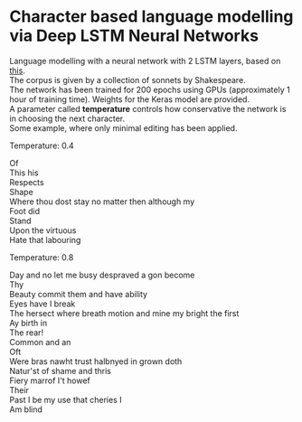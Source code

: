 # Character based language modelling via Deep LSTM Neural Networks

Language modelling with a neural network with 2 LSTM layers, based on <a href = "http://karpathy.github.io/2015/05/21/rnn-effectiveness/" target = _blank>this</a>.</br>
The corpus is given by a collection of sonnets by Shakespeare.</br>
The network has been trained for 200 epochs using GPUs (approximately 1 hour of training time). Weights for the Keras model are provided.</br>
A parameter called <b>temperature</b> controls how conservative the network is in choosing the next character.</br>
Some example, where only minimal editing has been applied.

Temperature: 0.4

 Of</br>
 This his</br> 
 Respects</br> 
 Shape</br> 
 Where thou dost stay no matter then although my </br>
 Foot did </br>
 Stand </br>
 Upon the virtuous</br> 
 Hate that labouring</br>

 Temperature: 0.8

 Day and no let me busy despraved a gon become </br>
 Thy </br>
 Beauty commit them and have ability </br>
 Eyes have I break </br>
 The hersect where breath motion and mine my bright the first </br>
 Ay birth in </br>
 The rear! </br>
 Common and an </br>
 Oft </br>
 Were bras nawht trust halbnyed in grown doth </br>
 Natur'st of shame and thris </br>
 Fiery marrof I't howef </br>
 Their </br>
 Past I be my use that cheries I </br>
 Am blind </br>
